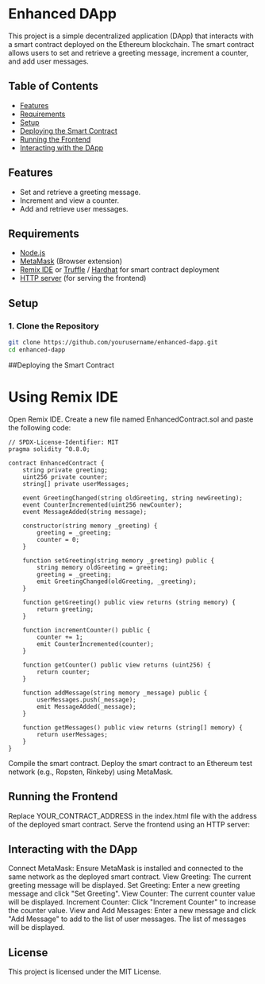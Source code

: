 # Enhanced DApp

This project is a simple decentralized application (DApp) that interacts with a smart contract deployed on the Ethereum blockchain. The smart contract allows users to set and retrieve a greeting message, increment a counter, and add user messages.

## Table of Contents

- [Features](#features)
- [Requirements](#requirements)
- [Setup](#setup)
- [Deploying the Smart Contract](#deploying-the-smart-contract)
- [Running the Frontend](#running-the-frontend)
- [Interacting with the DApp](#interacting-with-the-dapp)

## Features

- Set and retrieve a greeting message.
- Increment and view a counter.
- Add and retrieve user messages.

## Requirements

- [Node.js](https://nodejs.org/)
- [MetaMask](https://metamask.io/) (Browser extension)
- [Remix IDE](https://remix.ethereum.org/) or [Truffle](https://www.trufflesuite.com/) / [Hardhat](https://hardhat.org/) for smart contract deployment
- [HTTP server](https://www.npmjs.com/package/http-server) (for serving the frontend)

## Setup

### 1. Clone the Repository

```bash
git clone https://github.com/yourusername/enhanced-dapp.git
cd enhanced-dapp
```

##Deploying the Smart Contract
# Using Remix IDE
Open Remix IDE.
Create a new file named EnhancedContract.sol and paste the following code:

```
// SPDX-License-Identifier: MIT
pragma solidity ^0.8.0;

contract EnhancedContract {
    string private greeting;
    uint256 private counter;
    string[] private userMessages;

    event GreetingChanged(string oldGreeting, string newGreeting);
    event CounterIncremented(uint256 newCounter);
    event MessageAdded(string message);

    constructor(string memory _greeting) {
        greeting = _greeting;
        counter = 0;
    }

    function setGreeting(string memory _greeting) public {
        string memory oldGreeting = greeting;
        greeting = _greeting;
        emit GreetingChanged(oldGreeting, _greeting);
    }

    function getGreeting() public view returns (string memory) {
        return greeting;
    }

    function incrementCounter() public {
        counter += 1;
        emit CounterIncremented(counter);
    }

    function getCounter() public view returns (uint256) {
        return counter;
    }

    function addMessage(string memory _message) public {
        userMessages.push(_message);
        emit MessageAdded(_message);
    }

    function getMessages() public view returns (string[] memory) {
        return userMessages;
    }
}
```
Compile the smart contract.
Deploy the smart contract to an Ethereum test network (e.g., Ropsten, Rinkeby) using MetaMask.

## Running the Frontend
Replace YOUR_CONTRACT_ADDRESS in the index.html file with the address of the deployed smart contract.
Serve the frontend using an HTTP server:

## Interacting with the DApp
Connect MetaMask: Ensure MetaMask is installed and connected to the same network as the deployed smart contract.
View Greeting: The current greeting message will be displayed.
Set Greeting: Enter a new greeting message and click "Set Greeting".
View Counter: The current counter value will be displayed.
Increment Counter: Click "Increment Counter" to increase the counter value.
View and Add Messages: Enter a new message and click "Add Message" to add to the list of user messages. The list of messages will be displayed.

## License
This project is licensed under the MIT License.
